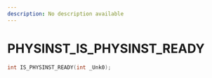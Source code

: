 ```yaml
---
description: No description available 
---
```


# PHYSINST\_IS_PHYSINST_READY

```cpp
int IS_PHYSINST_READY(int _Unk0);
```